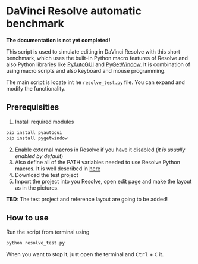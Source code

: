 # DaVinci Resolve automatic benchmark

__The documentation is not yet completed!__

This script is used to simulate editing in DaVinci Resolve with this short benchmark, which uses the built-in Python macro features of Resolve and also Python libraries like [PyAutoGUI](https://pyautogui.readthedocs.io/en/latest/) and [PyGetWindow](https://pypi.org/project/PyGetWindow/). It is combination of using macro scripts and also keyboard and mouse programming.

The main script is locate int he `resolve_test.py` file. You can expand and modify the functionality.

## Prerequisities 

1. Install required modules
```sh
pip install pyautogui
pip install pygetwindow
```
2. Enable external macros in Resolve if you have it disabled (_it is usually enabled by default_)
3. Also define all of the PATH variables needed to use Resolve Python macros. It is well described in [here](https://pypi.org/project/PyGetWindow/)
4. Download the test project
5. Import the project into you Resolve, open edit page and make the layout as in the pictures. 

__TBD__: The test project and reference layout are going to be added!

## How to use

Run the script from terminal using 
```sh
python resolve_test.py
```
When you want to stop it, just open the terminal and <kbd>Ctrl</kbd> + <kbd>C</kbd> it.
